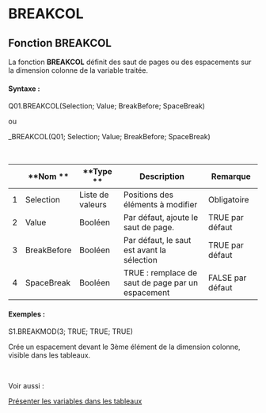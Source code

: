 # BREAKCOL

## Fonction BREAKCOL

La fonction **BREAKCOL** définit des saut de pages ou des espacements sur la dimension colonne de la variable traitée.

#### Syntaxe :&nbsp;

Q01.BREAKCOL(Selection; Value; BreakBefore; SpaceBreak)

ou

\_BREAKCOL(Q01; Selection; Value; BreakBefore; SpaceBreak)

&nbsp;

| &nbsp; | **Nom ** | **Type ** | **Description** | **Remarque** |
| --- | --- | --- | --- | --- |
| &#49; | Selection | Liste de valeurs | Positions des éléments à modifier | Obligatoire |
| &#50; | Value | Booléen | Par défaut, ajoute le saut de page. | TRUE par défaut |
| &#51; | BreakBefore | Booléen | Par défaut, le saut est avant la sélection | TRUE par défaut |
| &#52; | SpaceBreak | Booléen | TRUE : remplace de saut de page par un espacement | FALSE par défaut |


#### Exemples :

S1.BREAKMOD(3; TRUE; TRUE; TRUE)

Crée un espacement devant le 3ème élément de la dimension colonne, visible dans les tableaux.

&nbsp;

Voir aussi :&nbsp;

[Présenter les variables dans les tableaux](<Presenterlesvariablesdanslestab1.md>)
